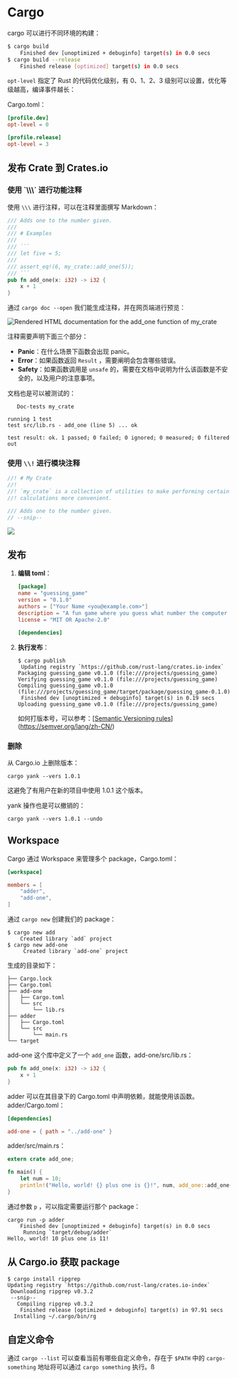 # Cargo

cargo 可以进行不同环境的构建：

```bash
$ cargo build
    Finished dev [unoptimized + debuginfo] target(s) in 0.0 secs
$ cargo build --release
    Finished release [optimized] target(s) in 0.0 secs
```

`opt-level` 指定了 Rust 的代码优化级别，有 0、1、2、3 级别可以设置，优化等级越高，编译事件越长：

Cargo.toml：

```toml
[profile.dev]
opt-level = 0

[profile.release]
opt-level = 3
```

## 发布 Crate 到 Crates.io

### 使用 \`\\\\\\` 进行功能注释  

使用 `\\\` 进行注释，可以在注释里面撰写 Markdown：

```rust
/// Adds one to the number given.
///
/// # Examples
///
/// ```
/// let five = 5;
///
/// assert_eq!(6, my_crate::add_one(5));
/// ```
pub fn add_one(x: i32) -> i32 {
    x + 1
}
```

通过 `cargo doc --open` 我们能生成注释，并在网页端进行预览：

![Rendered HTML documentation for the `add_one` function of `my_crate`](https://doc.rust-lang.org/book/second-edition/img/trpl14-01.png)

注释需要声明下面三个部分：

- **Panic**：在什么场景下函数会出现 panic。
- **Error**：如果函数返回 `Result` ，需要阐明会包含哪些错误。
- **Safety**：如果函数调用是 `unsafe` 的，需要在文档中说明为什么该函数是不安全的，以及用户的注意事项。

文档也是可以被测试的：

```
   Doc-tests my_crate

running 1 test
test src/lib.rs - add_one (line 5) ... ok

test result: ok. 1 passed; 0 failed; 0 ignored; 0 measured; 0 filtered out
```

### 使用 `\\!` 进行模块注释

```rust
//! # My Crate
//!
//! `my_crate` is a collection of utilities to make performing certain
//! calculations more convenient.

/// Adds one to the number given.
// --snip--
```

![](https://doc.rust-lang.org/book/second-edition/img/trpl14-02.png)

## 发布

1. **编辑 toml**：

   ```toml
   [package]
   name = "guessing_game"
   version = "0.1.0"
   authors = ["Your Name <you@example.com>"]
   description = "A fun game where you guess what number the computer has chosen."
   license = "MIT OR Apache-2.0"

   [dependencies]
   ```


2. **执行发布**：

   ```
   $ cargo publish
    Updating registry `https://github.com/rust-lang/crates.io-index`
   Packaging guessing_game v0.1.0 (file:///projects/guessing_game)
   Verifying guessing_game v0.1.0 (file:///projects/guessing_game)
   Compiling guessing_game v0.1.0
   (file:///projects/guessing_game/target/package/guessing_game-0.1.0)
    Finished dev [unoptimized + debuginfo] target(s) in 0.19 secs
   Uploading guessing_game v0.1.0 (file:///projects/guessing_game)
   ```

   如何打版本号，可以参考：[[Semantic Versioning rules](http://semver.org/)](https://semver.org/lang/zh-CN/)

### 删除

从 Cargo.io 上删除版本：

```
cargo yank --vers 1.0.1
```

这避免了有用户在新的项目中使用 1.0.1 这个版本。

yank 操作也是可以撤销的：

```
cargo yank --vers 1.0.1 --undo
```

## Workspace

Cargo 通过 Workspace 来管理多个 package，Cargo.toml：

```toml
[workspace]

members = [
    "adder",
    "add-one",
]
```

通过 `cargo new` 创建我们的 package：

```
$ cargo new add
	Created library `add` project
$ cargo new add-one
     Created library `add-one` project
```

生成的目录如下：

```
├── Cargo.lock
├── Cargo.toml
├── add-one
│   ├── Cargo.toml
│   └── src
│       └── lib.rs
├── adder
│   ├── Cargo.toml
│   └── src
│       └── main.rs
└── target
```

add-one 这个库中定义了一个 `add_one` 函数，add-one/src/lib.rs：

```rust
pub fn add_one(x: i32) -> i32 {
    x + 1
}
```

adder 可以在其目录下的 Cargo.toml 中声明依赖，就能使用该函数。adder/Cargo.toml：

```toml
[dependencies]

add-one = { path = "../add-one" }
```

adder/src/main.rs：

```rust
extern crate add_one;

fn main() {
    let num = 10;
    println!("Hello, world! {} plus one is {}!", num, add_one::add_one(num));
}
```

通过参数 `p` ，可以指定需要运行那个 package：

```
cargo run -p adder
    Finished dev [unoptimized + debuginfo] target(s) in 0.0 secs
     Running `target/debug/adder`
Hello, world! 10 plus one is 11!
```

## 从 Cargo.io 获取 package

```
$ cargo install ripgrep
Updating registry `https://github.com/rust-lang/crates.io-index`
 Downloading ripgrep v0.3.2
 --snip--
   Compiling ripgrep v0.3.2
    Finished release [optimized + debuginfo] target(s) in 97.91 secs
  Installing ~/.cargo/bin/rg
```

## 自定义命令

通过 `cargo --list` 可以查看当前有哪些自定义命令，存在于 `$PATH` 中的 `cargo-something` 地址将可以通过 `cargo something` 执行。ß